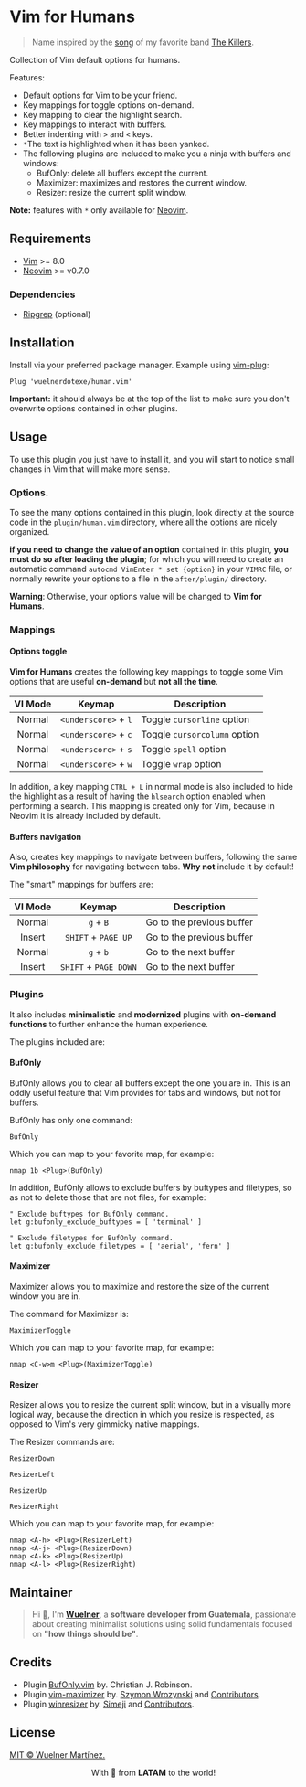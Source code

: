 # Vim for Humans

> Name inspired by the [song](https://open.spotify.com/track/1sTsuZTdANkiFd7T34H3nb?si=b231c228a346487c) of my favorite band [The Killers](https://open.spotify.com/playlist/5NG4GhpKm6kQy3vtVt4nxs?si=b30370b24e1646c3).

Collection of Vim default options for humans.

Features:

- Default options for Vim to be your friend.
- Key mappings for toggle options on-demand.
- Key mapping to clear the highlight search.
- Key mappings to interact with buffers.
- Better indenting with `>` and `<` keys.
- `*`The text is highlighted when it has been yanked.
- The following plugins are included to make you a ninja with buffers and windows:
  - BufOnly: delete all buffers except the current.
  - Maximizer: maximizes and restores the current window.
  - Resizer: resize the current split window.

**Note:** features with `*` only available for [Neovim](https://github.com/neovim/neovim).

## Requirements

- [Vim](https://www.vim.org/) >= 8.0
- [Neovim](https://neovim.io/) >= v0.7.0

### Dependencies

- [Ripgrep](https://github.com/BurntSushi/ripgrep) (optional)

## Installation

Install via your preferred package manager. Example using [vim-plug](https://github.com/junegunn/vim-plug):

```vim
Plug 'wuelnerdotexe/human.vim'
```

**Important:** it should always be at the top of the list to make sure you don't overwrite options contained in other plugins.

## Usage

To use this plugin you just have to install it, and you will start to notice small changes in Vim that will make more sense.

### Options.

To see the many options contained in this plugin, look directly at the source code in the `plugin/human.vim` directory, where all the options are nicely organized.

**if you need to change the value of an option** contained in this plugin, **you must do so after loading the plugin**; for which you will need to create an automatic command `autocmd VimEnter * set {option}` in your `VIMRC` file, or normally rewrite your options to a file in the `after/plugin/` directory.

**Warning**: Otherwise, your options value will be changed to **Vim for Humans**.

### Mappings

#### Options toggle

**Vim for Humans** creates the following key mappings to toggle some Vim options that are useful **on-demand** but **not all the time**.

| VI Mode |        Keymap        | Description                  |
| :-----: | :------------------: | ---------------------------- |
| Normal  | `<underscore>` + `l` | Toggle `cursorline` option   |
| Normal  | `<underscore>` + `c` | Toggle `cursorcolumn` option |
| Normal  | `<underscore>` + `s` | Toggle `spell` option        |
| Normal  | `<underscore>` + `w` | Toggle `wrap` option         |

In addition, a key mapping `CTRL + L` in normal mode is also included to hide the highlight as a result of having the `hlsearch` option enabled when performing a search. This mapping is created only for Vim, because in Neovim it is already included by default.

#### Buffers navigation

Also, creates key mappings to navigate between buffers, following the same **Vim philosophy** for navigating between tabs. **Why not** include it by default!

The "smart" mappings for buffers are:

| VI Mode |        Keymap         | Description               |
| :-----: | :-------------------: | ------------------------- |
| Normal  |       `g` + `B`       | Go to the previous buffer |
| Insert  |  `SHIFT` + `PAGE UP`  | Go to the previous buffer |
| Normal  |       `g` + `b`       | Go to the next buffer     |
| Insert  | `SHIFT` + `PAGE DOWN` | Go to the next buffer     |

### Plugins

It also includes **minimalistic** and **modernized** plugins with **on-demand functions** to further enhance the human experience.

The plugins included are:

#### BufOnly

BufOnly allows you to clear all buffers except the one you are in. This is an oddly useful feature that Vim provides for tabs and windows, but not for buffers.

BufOnly has only one command:

```vim
BufOnly
```

Which you can map to your favorite map, for example:

```vim
nmap 1b <Plug>(BufOnly)
```

In addition, BufOnly allows to exclude buffers by buftypes and filetypes, so as not to delete those that are not files, for example:

```vim
" Exclude buftypes for BufOnly command.
let g:bufonly_exclude_buftypes = [ 'terminal' ]

" Exclude filetypes for BufOnly command.
let g:bufonly_exclude_filetypes = [ 'aerial', 'fern' ]
```

#### Maximizer

Maximizer allows you to maximize and restore the size of the current window you are in.

The command for Maximizer is:

```vim
MaximizerToggle
```

Which you can map to your favorite map, for example:

```vim
nmap <C-w>m <Plug>(MaximizerToggle)
```

#### Resizer

Resizer allows you to resize the current split window, but in a visually more logical way, because the direction in which you resize is respected, as opposed to Vim's very gimmicky native mappings.

The Resizer commands are:

```vim
ResizerDown
```

```vim
ResizerLeft
```

```vim
ResizerUp
```

```vim
ResizerRight
```

Which you can map to your favorite map, for example:

```vim
nmap <A-h> <Plug>(ResizerLeft)
nmap <A-j> <Plug>(ResizerDown)
nmap <A-k> <Plug>(ResizerUp)
nmap <A-l> <Plug>(ResizerRight)
```

## Maintainer

> Hi 👋, I'm **[Wuelner](https://linktr.ee/wuelnerdotexe)**, a **software developer from Guatemala**, passionate about creating minimalist solutions using solid fundamentals focused on **"how things should be"**.

## Credits

- Plugin [BufOnly.vim](https://github.com/vim-scripts/BufOnly.vim) by. Christian J. Robinson.
- Plugin [vim-maximizer](https://github.com/szw/vim-maximizer) by. [Szymon Wrozynski](https://github.com/szw) and [Contributors](https://github.com/szw/vim-maximizer/commits/master).
- Plugin [winresizer](https://github.com/simeji/winresizer) by. [Simeji](https://github.com/simeji) and [Contributors](https://github.com/simeji/winresizer/commits/master).

## License

[MIT &copy; Wuelner Martínez.](https://github.com/wuelnerdotexe/human.vim/blob/main/LICENSE)

<p align="center">With 💖 from <strong>LATAM</strong> to the world!</p>
